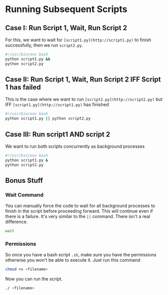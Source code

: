 # Running Subsequent Scripts


## Case I: Run Script 1, Wait, Run Script 2

For this, we want to wait for `[script1.py](http://script1.py)` to finish successfully, then we run `script2.py`.

```bash
#!/usr/bin/env bash
python script1.py && 
python script2.py
```

## Case II: Run Script 1, Wait, Run Script 2 IFF Script 1 has failed

This is the case where we want to run `[script2.py](http://script2.py)` but IFF `[script1.py](http://script1.py)` has finished

```bash
#!/usr/bin/env bash
python script1.py || python script2.py
```

## Case III: Run script1 AND script 2

We want to run both scripts concurrently as background processes

```bash
#!/usr/bin/env bash
python script1.py & 
python script2.py
```

## Bonus Stuff

### Wait Command

You can manually force the code to wait for all background processes to finish in the script before proceeding forward. This will continue even if there is a failure. It's very similar to the `||` command. There isn't a real difference.

```bash
wait
```

### Permissions

So once you have a bash script `.sh`, make sure you have the permissions otherwise you won't be able to execute it. Just run this command

```bash
chmod +x <filename>
```

Now you can run the script.

```bash
./ <filename>
```